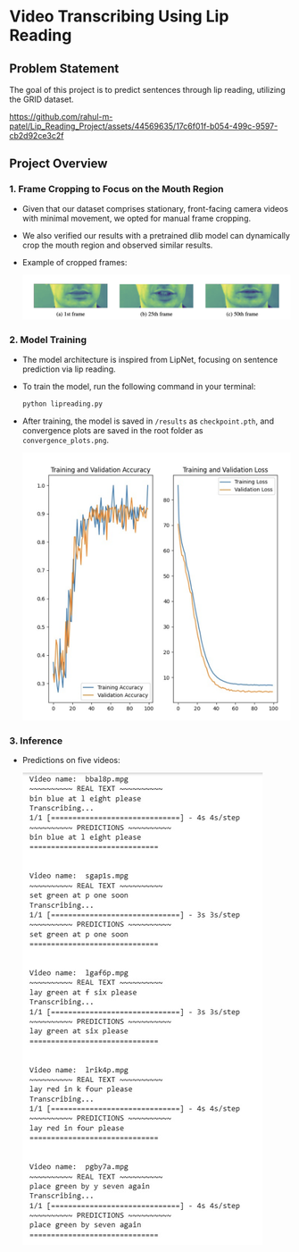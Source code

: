 # Video Transcribing Using Lip Reading

## Problem Statement

The goal of this project is to predict sentences through lip reading, utilizing the GRID dataset.

https://github.com/rahul-m-patel/Lip_Reading_Project/assets/44569635/17c6f01f-b054-499c-9597-cb2d92ce3c2f



## Project Overview

### 1. Frame Cropping to Focus on the Mouth Region

- Given that our dataset comprises stationary, front-facing camera videos with minimal movement, we opted for manual frame cropping.
- We also verified our results with a pretrained dlib model can dynamically crop the mouth region and observed similar results.
- Example of cropped frames:

    ![Cropped Frames](images/cropped_frames.png)

### 2. Model Training

- The model architecture is inspired from LipNet, focusing on sentence prediction via lip reading.
- To train the model, run the following command in your terminal:

    ```bash
    python lipreading.py
    ```

- After training, the model is saved in `/results` as `checkpoint.pth`, and convergence plots are saved in the root folder as `convergence_plots.png`.

    ![Convergence Plot](images/convergence_plot.png)

### 3. Inference

- Predictions on five videos:

  ![Prediction 1](images/predictions.png)
